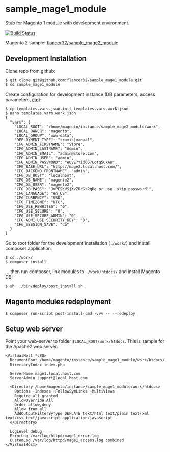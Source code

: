 # sample_mage1_module

Stub for Magento 1 module with development environment.

[![Build Status](https://travis-ci.org/flancer32/sample_mage1_module.svg)](https://travis-ci.org/flancer32/sample_mage1_module/)

Magento 2 sample: [flancer32/sample_mage2_module](https://github.com/flancer32/sample_mage2_module)


## Development Installation

Clone repo from github:

    $ git clone git@github.com:flancer32/sample_mage1_module.git
    $ cd sample_mage1_module

Create configuration for development instance (DB parameters, access parameters, [etc](http://fbrnc.net/blog/2012/03/run-magento-installer-from-command-line)):

    $ cp templates.vars.json.init templates.vars.work.json
    $ nano templates.vars.work.json
    {
      "vars": {
        "LOCAL_ROOT": "/home/magento/instance/sample_mage2_module/work",
        "LOCAL_OWNER": "magento",
        "LOCAL_GROUP": "www-data",
        "DEPLOYMENT_TYPE": "travis|manual",
        "CFG_ADMIN_FIRSTNAME": "Store",
        "CFG_ADMIN_LASTNAME": "Admin",
        "CFG_ADMIN_EMAIL": "admin@store.com",
        "CFG_ADMIN_USER": "admin",
        "CFG_ADMIN_PASSWORD": "eUvE7Yid057Cqtq5CkA8",
        "CFG_BASE_URL": "http://mage2.local.host.com/",
        "CFG_BACKEND_FRONTNAME": "admin",
        "CFG_DB_HOST": "localhost",
        "CFG_DB_NAME": "magento2",
        "CFG_DB_USER": "magento2",
        "CFG_DB_PASS": "JvPESKVSjXvZDrGk2gBe or use 'skip_password'",
        "CFG_LANGUAGE": "en_US",
        "CFG_CURRENCY": "USD",
        "CFG_TIMEZONE": "UTC",
        "CFG_USE_REWRITES": "0",
        "CFG_USE_SECURE": "0",
        "CFG_USE_SECURE_ADMIN": "0",
        "CFG_ADMI_USE_SECURITY_KEY": "0",
        "CFG_SESSION_SAVE": "db"
      }
    }

Go to root folder for the development installation (`./work/`) and install composer application:

    $ cd ./work/
    $ composer install
    
   
... then run composer, link modules to `./work/htdocs/` and install Magento DB:  
    
    $ sh  ./bin/deploy/post_install.sh




## Magento modules redeployment

    $ composer run-script post-install-cmd -vvv -- --redeploy




## Setup web server

Point your web-server to folder `$LOCAL_ROOT/work/htdocs`. This is sample for the Apache2 web server:

    <VirtualHost *:80>
      DocumentRoot /home/magento/instance/sample_mage1_module/work/htdocs/
      DirectoryIndex index.php
    
      ServerName mage1.local.host.com
      ServerAdmin support@local.host.com
    
      <Directory /home/magento/instance/sample_mage1_module/work/htdocs>
        Options -Indexes +FollowSymLinks +MultiViews
        Require all granted
        AllowOverride All
        Order allow,deny
        Allow from all
        AddOutputFilterByType DEFLATE text/html text/plain text/xml text/css text/javascript application/javascript
      </Directory>
    
      LogLevel debug
      ErrorLog /var/log/httpd/mage1_error.log
      CustomLog /var/log/httpd/mage1_access.log combined
    </VirtualHost>

